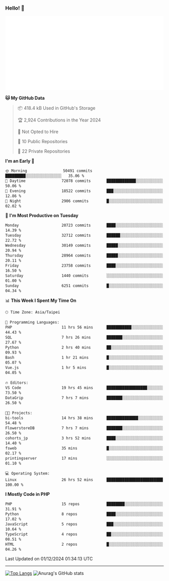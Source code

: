 ### Hello! 👋

![Metrics](/metrics.classic.svg)

<!--START_SECTION:waka-->
**🐱 My GitHub Data** 

> 📦 418.4 kB Used in GitHub's Storage 
 > 
> 🏆 2,924 Contributions in the Year 2024
 > 
> 🚫 Not Opted to Hire
 > 
> 📜 10 Public Repositories 
 > 
> 🔑 22 Private Repositories 
 > 
**I'm an Early 🐤** 

```text
🌞 Morning                50491 commits       █████████░░░░░░░░░░░░░░░░   35.06 % 
🌆 Daytime                72078 commits       █████████████░░░░░░░░░░░░   50.06 % 
🌃 Evening                18522 commits       ███░░░░░░░░░░░░░░░░░░░░░░   12.86 % 
🌙 Night                  2906 commits        █░░░░░░░░░░░░░░░░░░░░░░░░   02.02 % 
```
📅 **I'm Most Productive on Tuesday** 

```text
Monday                   20723 commits       ████░░░░░░░░░░░░░░░░░░░░░   14.39 % 
Tuesday                  32712 commits       ██████░░░░░░░░░░░░░░░░░░░   22.72 % 
Wednesday                30149 commits       █████░░░░░░░░░░░░░░░░░░░░   20.94 % 
Thursday                 28964 commits       █████░░░░░░░░░░░░░░░░░░░░   20.11 % 
Friday                   23758 commits       ████░░░░░░░░░░░░░░░░░░░░░   16.50 % 
Saturday                 1440 commits        ░░░░░░░░░░░░░░░░░░░░░░░░░   01.00 % 
Sunday                   6251 commits        █░░░░░░░░░░░░░░░░░░░░░░░░   04.34 % 
```


📊 **This Week I Spent My Time On** 

```text
🕑︎ Time Zone: Asia/Taipei

💬 Programming Languages: 
PHP                      11 hrs 56 mins      ███████████░░░░░░░░░░░░░░   44.43 % 
SQL                      7 hrs 26 mins       ███████░░░░░░░░░░░░░░░░░░   27.67 % 
Python                   2 hrs 40 mins       ██░░░░░░░░░░░░░░░░░░░░░░░   09.93 % 
Bash                     1 hr 21 mins        █░░░░░░░░░░░░░░░░░░░░░░░░   05.07 % 
Vue.js                   1 hr 5 mins         █░░░░░░░░░░░░░░░░░░░░░░░░   04.05 % 

🔥 Editors: 
VS Code                  19 hrs 45 mins      ██████████████████░░░░░░░   73.50 % 
DataGrip                 7 hrs 7 mins        ███████░░░░░░░░░░░░░░░░░░   26.50 % 

🐱‍💻 Projects: 
bi-tools                 14 hrs 38 mins      ██████████████░░░░░░░░░░░   54.48 % 
FlowerstoreDB            7 hrs 7 mins        ███████░░░░░░░░░░░░░░░░░░   26.50 % 
cohorts_jp               3 hrs 52 mins       ████░░░░░░░░░░░░░░░░░░░░░   14.40 % 
fsweb                    35 mins             █░░░░░░░░░░░░░░░░░░░░░░░░   02.17 % 
printingserver           17 mins             ░░░░░░░░░░░░░░░░░░░░░░░░░   01.10 % 

💻 Operating System: 
Linux                    26 hrs 52 mins      █████████████████████████   100.00 % 
```

**I Mostly Code in PHP** 

```text
PHP                      15 repos            ████████░░░░░░░░░░░░░░░░░   31.91 % 
Python                   8 repos             ████░░░░░░░░░░░░░░░░░░░░░   17.02 % 
JavaScript               5 repos             ███░░░░░░░░░░░░░░░░░░░░░░   10.64 % 
TypeScript               4 repos             ██░░░░░░░░░░░░░░░░░░░░░░░   08.51 % 
HTML                     2 repos             █░░░░░░░░░░░░░░░░░░░░░░░░   04.26 % 
```




 Last Updated on 01/12/2024 01:34:13 UTC
<!--END_SECTION:waka-->

<hr>

<span style="display:inline-block">[![Top Langs](https://github-readme-stats.vercel.app/api/top-langs/?username=maureendadap&layout=compact&theme=transparent)](https://github.com/anuraghazra/github-readme-stats)</span>
<span style="display:inline-block">![Anurag's GitHub stats](https://github-readme-stats.vercel.app/api?username=maureendadap&show_icons=true&theme=transparent&count_private=true)</span>

<!--
**MaureenDadap/maureendadap** is a ✨ _special_ ✨ repository because its `README.md` (this file) appears on your GitHub profile.

Here are some ideas to get you started:

- 🔭 I’m currently working on ...
- 🌱 I’m currently learning ...
- 👯 I’m looking to collaborate on ...
- 🤔 I’m looking for help with ...
- 💬 Ask me about ...
- 📫 How to reach me: ...
- 😄 Pronouns: ...
- ⚡ Fun fact: ...
-->
